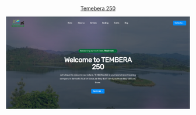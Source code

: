 <p align="center"><a href="https://tembera250.com" target="_blank">Temebera 250</a></p>
<img src="tembera.png">